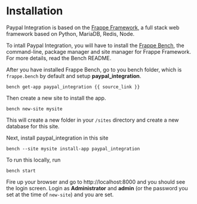 <!-- title: Paypal Integration Installation -->

# Installation

Paypal Integration is based on the <a href="https://frappe.io">Frappe Framework</a>, a full stack web framework based on Python, MariaDB, Redis, Node.

To intall Paypal Integration, you will have to install the <a href="https://github.com/frappe/bench">Frappe Bench</a>, the command-line, package manager and site manager for Frappe Framework. For more details, read the Bench README.

After you have installed Frappe Bench, go to you bench folder, which is     `frappe.bench` by default and setup **paypal_integration**.

    bench get-app paypal_integration {{ source_link }}

Then create a new site to install the app.

    bench new-site mysite

This will create a new folder in your `/sites` directory and create a new database for this site.

Next, install paypal_integration in this site

    bench --site mysite install-app paypal_integration

To run this locally, run

    bench start

Fire up your browser and go to http://localhost:8000 and you should see the login screen. Login as **Administrator** and **admin** (or the password you set at the time of `new-site`) and you are set.

<!-- jinja -->
<!-- autodoc -->